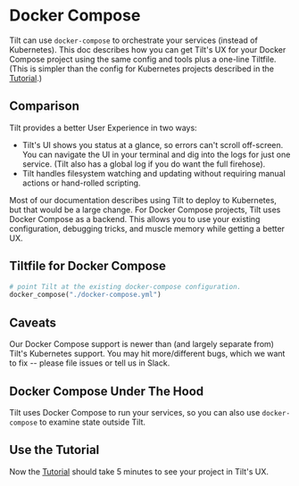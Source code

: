 # Docker Compose
Tilt can use `docker-compose` to orchestrate your services (instead of Kubernetes). This doc describes how you can get Tilt's UX for your Docker Compose project using the same config and tools plus a one-line Tiltfile. (This is simpler than the config for Kubernetes projects described in the [Tutorial](tutorial.html).)


## Comparison
Tilt provides a better User Experience in two ways:
* Tilt's UI shows you status at a glance, so errors can't scroll off-screen. You can navigate the UI in your terminal and dig into the logs for just one service. (Tilt also has a global log if you do want the full firehose).
* Tilt handles filesystem watching and updating without requiring manual actions or hand-rolled scripting.

Most of our documentation describes using Tilt to deploy to Kubernetes, but that would be a large change. For Docker Compose projects, Tilt uses Docker Compose as a backend. This allows you to use your existing configuration, debugging tricks, and muscle memory while getting a better UX.

## Tiltfile for Docker Compose
```python
# point Tilt at the existing docker-compose configuration.
docker_compose("./docker-compose.yml")
```

## Caveats
Our Docker Compose support is newer than (and largely separate from) Tilt's Kubernetes support. You may hit more/different bugs, which we want to fix -- please file issues or tell us in Slack.

## Docker Compose Under The Hood
Tilt uses Docker Compose to run your services, so you can also use `docker-compose` to examine state outside Tilt.

## Use the Tutorial
Now the [Tutorial](tutorial.html) should take 5 minutes to see your project in Tilt's UX.